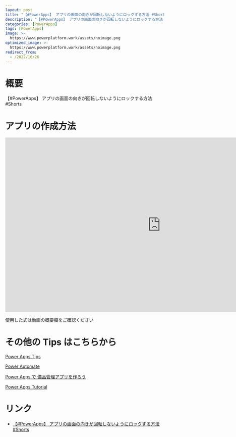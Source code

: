 ```yaml
---
layout: post
title: "【#PowerApps】 アプリの画面の向きが回転しないようにロックする方法 #Shorts"
description: "【#PowerApps】 アプリの画面の向きが回転しないようにロックする方法 #Shortsを動画で分かりやすく解説"
categories: [PowerApps]
tags: [PowerApps]
image: >-
  https://www.powerplatform.work/assets/noimage.png
optimized_image: >-
  https://www.powerplatform.work/assets/noimage.png
redirect_from:
  - /2022/10/26
---
```



#  概要

【#PowerApps】 アプリの画面の向きが回転しないようにロックする方法 #Shorts


# アプリの作成方法

<iframe width="983" height="553" src="https://www.youtube.com/embed/2bdNCHrNEI8" title="YouTube video player" frameborder="0" allow="accelerometer; autoplay; clipboard-write; encrypted-media; gyroscope; picture-in-picture" allowfullscreen></iframe>


使用した式は動画の概要欄をご確認ください


# その他の Tips はこちらから

[Power Apps Tips](https://www.youtube.com/watch?v=VrAQf3JQ7yM&list=PLVhFi1fb3DqakSLVMn22DDcySXh9jtzi- )


[Power Automate](https://www.youtube.com/watch?v=-YnJYT0ASEM&list=PLVhFi1fb3Dqbzic6GieqnLFgD3aTj-eHA)


[Power Apps で 備品管理アプリを作ろう](https://www.youtube.com/playlist?list=PLVhFi1fb3DqZM3HKb8Hea6XEL96990Fyn)


[Power Apps Tutorial](https://www.youtube.com/playlist?list=PLVhFi1fb3DqalxpL974VvAJvV4iWoSbe_)


# リンク


- [【#PowerApps】 アプリの画面の向きが回転しないようにロックする方法 #Shorts](https://www.youtube.com/watch?v=2bdNCHrNEI8)

